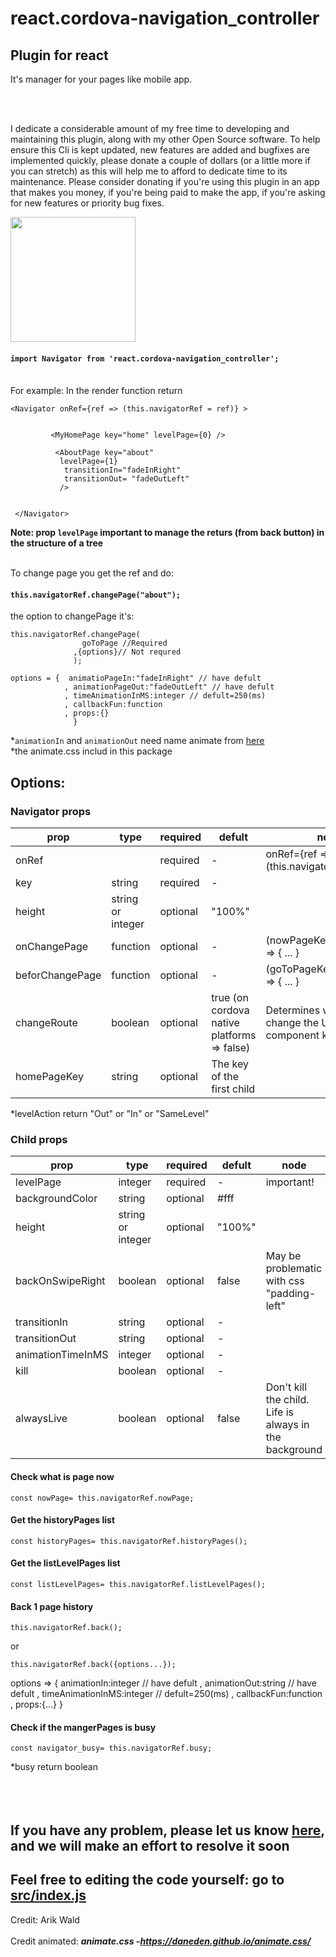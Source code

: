 # react.cordova-navigation_controller

## Plugin for react

It's manager for your pages like mobile app.<br>

<br/><br/>

I dedicate a considerable amount of my free time to developing and maintaining this plugin, along with my other Open Source software. To help ensure this Cli is kept updated, new features are added and bugfixes are implemented quickly, please donate a couple of dollars (or a little more if you can stretch) as this will help me to afford to dedicate time to its maintenance. Please consider donating if you're using this plugin in an app that makes you money, if you're being paid to make the app, if you're asking for new features or priority bug fixes.

<a href="https://paypal.me/orchoban">
  <img src="https://www.paypalobjects.com/en_US/i/btn/btn_donateCC_LG_global.gif" width="200px" alt=""/>
</a>

<br/>

#### `import Navigator from 'react.cordova-navigation_controller';`

<br>
For example:
In the render function return

```
<Navigator onRef={ref => (this.navigatorRef = ref)} >


         <MyHomePage key="home" levelPage={0} />

          <AboutPage key="about"
           levelPage={1}
            transitionIn="fadeInRight"
            transitionOut= "fadeOutLeft"
           />


 </Navigator>
```

**Note: prop `levelPage` important to manage the returs (from back button) in the structure of a tree**<br><br>

To change page you get the ref and do:

#### `this.navigatorRef.changePage("about");`

the option to changePage it's:

```
this.navigatorRef.changePage(
                goToPage //Required
              ,{options}// Not requred
              );
```

```
options = {  animatioPageIn:"fadeInRight" // have defult
            , animationPageOut:"fadeOutLeft" // have defult
            , timeAnimationInMS:integer // defult=250(ms)
            , callbackFun:function
            , props:{}
              }
```

*`animationIn` and `animationOut` need name animate from [here](https://daneden.github.io/animate.css/) <br>
*the animate.css includ in this package

## Options:

### Navigator props

<table>
  <thead>
    <tr>
      <th>prop</th>
      <th>type</th>
       <th>required</th>
       <th>defult</th>
     <th>node</th>
    </tr>
  </thead>
  <tbody>
    <tr>
      <td>onRef</td>
     <td></td>
      <td>required</td>
     <td>-</td>
     <td> onRef={ref => (this.navigatorRef = ref)} </td>
    </tr>
    <tr>
      <td>key</td>
     <td>string</td>
      <td>required</td>
     <td>-</td>
     <td></td>
    </tr>
     <tr>
      <td>height</td>
     <td>string or integer</td>
      <td>optional</td>
      <td>"100%"</td>
      <td></td>
    </tr>
     <tr>
      <td>onChangePage</td>
     <td>function</td>
      <td>optional</td>
       <td>-</td>
       <td>(nowPageKey,levelAction) => { ... }</td>
    </tr>
   <tr>
      <td>beforChangePage</td>
     <td>function</td>
      <td>optional</td>
       <td>-</td>
       <td>(goToPageKey,levelAction) => { ... }</td>
    </tr>
    <tr>
      <tr>
      <td>changeRoute</td>
     <td>boolean</td>
      <td>optional</td>
       <td>true (on cordova native platforms => false)</td>
       <td>Determines whether to change the URL to the component key</td>
    </tr>
      <td>homePageKey</td>
     <td>string</td>
      <td>optional</td>
       <td>The key of the first child</td>
       <td></td>
    </tr>
  </tbody>
</table>
*levelAction return "Out" or "In" or "SameLevel"

### Child props

<table>
  <thead>
    <tr>
      <th>prop</th>
      <th>type</th>
       <th>required</th>
       <th>defult</th>
     <th>node</th>
    </tr>
  </thead>
  <tbody>
    <tr>
      <td>levelPage</td>
     <td>integer</td>
      <td>required</td>
     <td>-</td>
     <td>important!</td>
    </tr>
    <tr>
      <td>backgroundColor</td>
     <td>string</td>
      <td>optional</td>
     <td>#fff</td>
     <td></td>
    </tr>
     <tr>
      <td>height</td>
     <td>string or integer</td>
      <td>optional</td>
      <td>"100%"</td>
      <td></td>
    </tr>
     <tr>
      <td>backOnSwipeRight</td>
     <td>boolean</td>
      <td>optional</td>
       <td>false</td>
       <td>May be problematic with css "padding-left" </td>
    </tr>
       <tr>
      <td>transitionIn</td>
     <td>string</td>
      <td>optional</td>
     <td>-</td>
     <td></td>
    </tr>
     <tr>
      <td>transitionOut</td>
     <td>string</td>
      <td>optional</td>
     <td>-</td>
     <td></td>
    </tr>
      <tr>
      <td>animationTimeInMS</td>
     <td>integer</td>
      <td>optional</td>
     <td>-</td>
     <td></td>
    </tr>
       <tr>
      <td>kill</td>
     <td>boolean</td>
      <td>optional</td>
     <td>-</td>
     <td></td>
    </tr>
   <tr>
      <td>alwaysLive</td>
     <td>boolean</td>
      <td>optional</td>
       <td>false</td>
       <td>Don't kill the child. Life is always in the background</td>
    </tr>
    
  </tbody>
</table>

#### Check what is page now

```
const nowPage= this.navigatorRef.nowPage;
```

#### Get the historyPages list

```
const historyPages= this.navigatorRef.historyPages();
```

#### Get the listLevelPages list

```
const listLevelPages= this.navigatorRef.listLevelPages();
```

#### Back 1 page history

```
this.navigatorRef.back();
```

or

```
this.navigatorRef.back({options...});
```

options => { animationIn:integer // have defult , animationOut:string // have defult , timeAnimationInMS:integer // defult=250(ms) , callbackFun:function , props:{...} }

#### Check if the mangerPages is busy

```
const navigator_busy= this.navigatorRef.busy;
```

\*busy return boolean  
<br><br><br>

## If you have any problem, please let us know [here](https://github.com/orchoban/react.cordova-navigation_controller/issues), and we will make an effort to resolve it soon

## Feel free to editing the code yourself: go to [src/index.js](https://github.com/orchoban/react.cordova-navigation_controller/blob/master/src/index.js)

Credit:
Arik Wald
<br><br>
Credit animated:
**_animate.css -https://daneden.github.io/animate.css/_**
